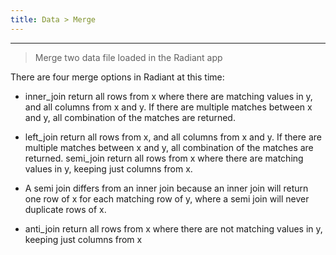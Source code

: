 ```yaml
---
title: Data > Merge
---
```


***

> Merge two data file loaded in the Radiant app

There are four merge options in Radiant at this time:

* inner_join return all rows from x where there are matching values in y, and all columns from
x and y. If there are multiple matches between x and y, all combination of the matches are
returned.

* left_join return all rows from x, and all columns from x and y. If there are multiple matches
 between x and y, all combination of the matches are returned.
semi_join return all rows from x where there are matching values in y, keeping just columns from
x.

* A semi join differs from an inner join because an inner join will return one row of x for each
matching row of y, where a semi join will never duplicate rows of x.

* anti_join return all rows from x where there are not matching values in y, keeping just columns
from x
